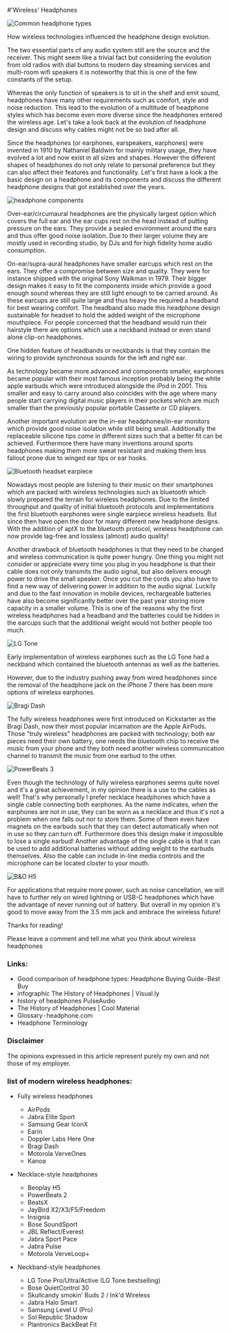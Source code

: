 #'Wireless' Headphones

![Common headphone types]()

How wireless technologies influenced the headphone design evolution.


The two essential parts of any audio system still are the source and the receiver.
This might seem like a trivial fact but considering the evolution from old radios with dial buttons to modern day streaming services and multi-room wifi speakers it is noteworthy that this is one of the few constants of the setup.

Whereas the only function of speakers is to sit in the shelf and emit sound, headphones have many other requirements such as comfort, style and noise reduction.
This lead to the evolution of a multitude of headphone styles which has become even more diverse since the headphones entered the wireless age.
Let's take a look back at the evolution of headphone design and discuss why cables might not be so bad after all.

Since the headphones (or earphones, earspeakers, earphones) were invented in 1910 by Nathaniel Baldwin for mainly military usage, they have evolved a lot and now exist in all sizes and shapes.
However the different shapes of headphones do not only relate to personal preference but they can also affect their features and functionality.
Let's first have a look a the basic design on a headphone and its components and discuss the different headphone designs that got established over the years.

![headphone components]()

Over-ear/circumaural headphones are the physically largest option which covers the full ear and the ear cups rest on the head instead of putting pressure on the ears.
They provide a sealed environment around the ears and thus offer good noise isolation.
Due to their larger volume they are mostly used in recording studio, by DJs and for high fidelity home audio consumption.

On-ear/supra-aural headphones have smaller earcups which rest on the ears.
They offer a compromise between size and quality.
They were for instance shipped with the original Sony Walkman in 1979.
Their bigger design makes it easy to fit the components inside which provide a good enough sound whereas they are still light enough to be carried around.
As these earcups are still quite large and thus heavy the required a headband for best wearing comfort.
The headband also made this headphone design sustainable for headset to hold the added weight of the microphone mouthpiece.
For people concerned that the headband would ruin their hairstyle there are options which use a neckband instead or even stand alone clip-on headphones.

One hidden feature of headbands or neckbands is that they contain the wiring to provide synchronous sounds for the left and right ear.

As technology became more advanced and components smaller, earphones became popular with their most famous inception probably being the white apple earbuds which were introduced alongside the iPod in 2001.
This smaller and easy to carry around also coincides with the age where many people start carrying digital music players in their pockets which are much smaller than the previously popular portable Cassette or CD players.

Another important evolution are the in-ear headphones/in-ear monitors which provide good noise isolation while still being small.
Additionally the replaceable silicone tips come in different sizes such that a better fit can be achieved.
Furthermore there have many inventions around sports headphones making them more sweat resistant and making them less fallout prone due to winged ear tips or ear hooks.

![Bluetooth headset earpiece]()

Nowadays most people are listening to their music on their smartphones which are packed with wireless technologies such as bluetooth which slowly prepared the terrain for wireless headphones.
Due to the limited throughput and quality of initial bluetooth protocols and implementations the first bluetooth earphones were single earpiece wireless headsets.
But since then have open the door for many different new headphone designs.
With the addition of aptX to the bluetooth protocol, wireless headphone can now provide lag-free and lossless (almost) audio quality!

Another drawback of bluetooth headphones is that they need to be charged and wireless communication is quite power hungry.
One thing you might not consider or appreciate every time you plug in you headphone is that their cable does not only transmits the audio signal, but also delivers enough power to drive the small speaker.
Once you cut the cords you also have to find a new way of delivering power in addition to the audio signal.
Luckily and due to the fast innovation in mobile devices, rechargeable batteries have also become significantly better over the past year storing more capacity in a smaller volume.
This is one of the reasons why the first wireless headphones had a headband and the batteries could be hidden in the earcups such that the additional weight would not bother people too much.

![LG Tone]()

Early implementation of wireless earphones such as the LG Tone had a neckband which contained the bluetooth antennas as well as the batteries.

However, due to the industry pushing away from wired headphones since the removal of the headphone jack on the iPhone 7 there has been more options of wireless earphones.

![Bragi Dash]()

The fully wireless headphones were first introduced on Kickstarter as the Bragi Dash, now their most popular incarnation are the Apple AirPods.
Those "truly wireless" headphones are packed with technology; both ear pieces need their own battery, one needs the bluetooth chip to receive the music from your phone and they both need another wireless communication channel to transmit the music from one earbud to the other.

![PowerBeats 3]()

Even though the technology of fully wireless earphones seems quite novel and it's a great achievement, in my opinion there is a use to the cables as well!
That's why personally I prefer necklace headphones which have a single cable connecting both earphones.
As the name indicates, when the earphones are not in use, they can be worn as a necklace and thus it's not a problem when one falls out nor to store them.
Some of them even have magnets on the earbuds such that they can detect automatically when not in use so they can turn off.
Furthermore does this design make it impossible to lose a single earbud!
Another advantage of the single cable is that it can be used to add additional batteries without adding weight to the earbuds themselves.
Also the cable can include in-line media controls and the microphone can be located closter to your mouth.

![B&O H5]()

For applications that require more power, such as noise cancellation, we will have to further rely on wired lightning or USB-C headphones which have the advantage of never running out of battery.
But overall in my opinion it's good to move away from the 3.5 mm jack and embrace the wireless future!

Thanks for reading!

Please leave a comment and tell me what you think about wireless headphones

### Links:

- Good comparison of headphone types: Headphone Buying Guide - Best Buy
- infographic The History of Headphones | Visual.ly
- history of headphones PulseAudio
- The History of Headphones | Cool Material
- Glossary - headphone.com
- Headphone Terminology

### Disclaimer

The opinions expressed in this article represent purely my own and not those of my employer.

### list of modern wireless headphones:

- Fully wireless headphones
	- AirPods
	- Jabra Elite Sport
	- Samsung Gear IconX
	- Earin
	- Doppler Labs Here One
	- Bragi Dash
	- Motorola VerveOnes
	- Kanoa

- Necklace-style headphones
	- Beoplay H5
	- PowerBeats 2
	- BeatsX
	- JayBird X2/X3/F5/Freedom
	- Insignia
	- Bose SoundSport
	- JBL Reflect/Everest
	- Jabra Sport Pace
	- Jabra Pulse
	- Motorola VerveLoop+
- Neckband-style headphones
	- LG Tone Pro/Ultra/Active (LG Tone bestselling)
	- Bose QuietControl 30
	- Skullcandy smokin' Buds 2 / Ink'd Wireless
	- Jabra Halo Smart
	- Samsung Level U (Pro)
	- Sol Republic Shadow
	- Plantronics BackBeat Fit
